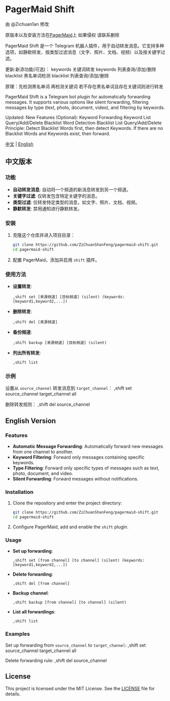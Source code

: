 # PagerMaid Shift

由 @Zichuan1an 修改 

原版本以及安装方法在[PagerMaid](https://github.com/TeamPGM/PagerMaid-Pyro)上 如果侵权 请联系删除

PagerMaid Shift 是一个 Telegram 机器人插件，用于自动转发消息。它支持多种选项，如静默转发、按类型过滤消息（文字、照片、文档、视频）以及按关键字过滤。

更新:新添功能(可选)：
keywords 关键词转发
keywords 列表查询/添加/删除
blacklist 黑名单词检测
blacklist 列表查询/添加/删除

原理：先检测黑名单词 再检测关键词
若不存在黑名单词且存在关键词则进行转发

PagerMaid Shift is a Telegram bot plugin for automatically forwarding messages. It supports various options like silent forwarding, filtering messages by type (text, photo, document, video), and filtering by keywords.

Updated: New Features (Optional):
Keyword Forwarding
Keyword List Query/Add/Delete
Blacklist Word Detection
Blacklist List Query/Add/Delete
Principle: Detect Blacklist Words first, then detect Keywords. If there are no Blacklist Words and Keywords exist, then forward.


[中文](#中文版本) | [English](#english-version)

## 中文版本

### 功能

- **自动转发消息**: 自动将一个频道的新消息转发到另一个频道。
- **关键字过滤**: 仅转发包含特定关键字的消息。
- **类型过滤**: 仅转发特定类型的消息，如文字、照片、文档、视频。
- **静默转发**: 禁用通知进行静默转发。

### 安装

1. 克隆这个仓库并进入项目目录：
    ```sh
    git clone https://github.com/ZiChuanShanFeng/pagermaid-shift.git
    cd pagermaid-shift
    ```

2. 配置 PagerMaid，添加并启用 `shift` 插件。

### 使用方法

- **设置转发**:
    ```
    ,shift set [来源频道] [目标频道] (silent) (keywords:[keyword1,keyword2,...])
    ```

- **删除转发**:
    ```
    ,shift del [来源频道]
    ```

- **备份频道**:
    ```
    ,shift backup [来源频道] [目标频道] (silent)
    ```

- **列出所有转发**:
    ```
    ,shift list
    ```

### 示例

设置从 `source_channel` 转发消息到 `target_channel`：
,shift set source_channel target_channel all

删除转发规则：
,shift del source_channel

## English Version

### Features

- **Automatic Message Forwarding**: Automatically forward new messages from one channel to another.
- **Keyword Filtering**: Forward only messages containing specific keywords.
- **Type Filtering**: Forward only specific types of messages such as text, photo, document, and video.
- **Silent Forwarding**: Forward messages without notifications.

### Installation

1. Clone the repository and enter the project directory:
    ```sh
    git clone https://github.com/ZiChuanShanFeng/pagermaid-shift.git
    cd pagermaid-shift
    ```


2. Configure PagerMaid, add and enable the `shift` plugin.

### Usage

- **Set up forwarding**:
    ```
    ,shift set [from channel] [to channel] (silent) (keywords:[keyword1,keyword2,...])
    ```

- **Delete forwarding**:
    ```
    ,shift del [from channel]
    ```

- **Backup channel**:
    ```
    ,shift backup [from channel] [to channel] (silent)
    ```

- **List all forwardings**:
    ```
    ,shift list
    ```

### Examples

Set up forwarding from `source_channel` to `target_channel`:
,shift set source_channel target_channel all


Delete forwarding rule:
,shift del source_channel

## License

This project is licensed under the MIT License. See the [LICENSE](LICENSE) file for details.

